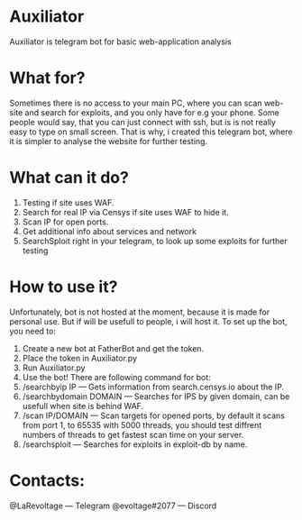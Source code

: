 # Auxiliator
Auxiliator is telegram bot for basic web-application analysis
# What for?
Sometimes there is no access to your main PC, where you can scan web-site and search for exploits, and you only have for e.g your phone.
Some people would say, that you can just connect with ssh, but is is not really easy to type on small screen.
That is why, i created this telegram bot, where it is simpler to analyse the website for further testing.
# What can it do?
1. Testing if site uses WAF.
2. Search for real IP via Censys if site uses WAF to hide it.
3. Scan IP for open ports.
4. Get additional info about services and network
5. SearchSploit right in your telegram, to look up some exploits for further testing
# How to use it?
Unfortunately, bot is not hosted at the moment, because it is made for personal use. But if will be usefull to people, i will host it.
To set up the bot, you need to:
1. Create a new bot at FatherBot and get the token.
2. Place the token in Auxiliator.py
3. Run Auxiliator.py
4. Use the bot!
There are following command for bot:
1. /searchbyip IP — Gets information from search.censys.io about the IP.
2. /searchbydomain DOMAIN — Searches for IPS by given domain, can be usefull when site is behind WAF.
3. /scan IP/DOMAIN — Scan targets for opened ports, by default it scans from port 1, to 65535 with 5000 threads, you should test diffrent numbers of threads to get fastest scan time on your server.
4. /searchsploit — Searches for exploits in exploit-db by name.
# Contacts:
@LaRevoltage — Telegram
@evoltage#2077 — Discord
